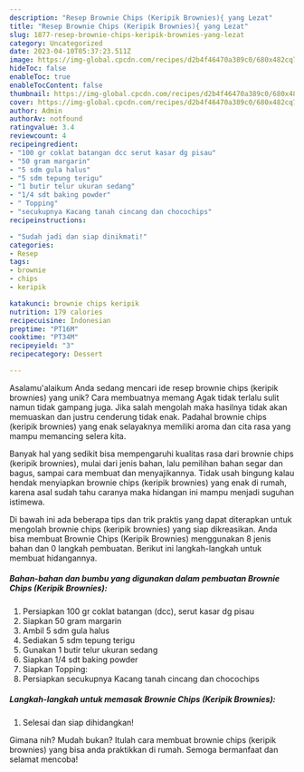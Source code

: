 ```yaml
---
description: "Resep Brownie Chips (Keripik Brownies){ yang Lezat"
title: "Resep Brownie Chips (Keripik Brownies){ yang Lezat"
slug: 1877-resep-brownie-chips-keripik-brownies-yang-lezat
category: Uncategorized
date: 2023-04-10T05:37:23.511Z
image: https://img-global.cpcdn.com/recipes/d2b4f46470a389c0/680x482cq70/brownie-chips-keripik-brownies-foto-resep-utama.jpg
hideToc: false
enableToc: true
enableTocContent: false
thumbnail: https://img-global.cpcdn.com/recipes/d2b4f46470a389c0/680x482cq70/brownie-chips-keripik-brownies-foto-resep-utama.jpg
cover: https://img-global.cpcdn.com/recipes/d2b4f46470a389c0/680x482cq70/brownie-chips-keripik-brownies-foto-resep-utama.jpg
author: Admin
authorAv: notfound
ratingvalue: 3.4
reviewcount: 4
recipeingredient:
- "100 gr coklat batangan dcc serut kasar dg pisau"
- "50 gram margarin"
- "5 sdm gula halus"
- "5 sdm tepung terigu"
- "1 butir telur ukuran sedang"
- "1/4 sdt baking powder"
- " Topping"
- "secukupnya Kacang tanah cincang dan chocochips"
recipeinstructions:

- "Sudah jadi dan siap dinikmati!"
categories:
- Resep
tags:
- brownie
- chips
- keripik

katakunci: brownie chips keripik 
nutrition: 179 calories
recipecuisine: Indonesian
preptime: "PT16M"
cooktime: "PT34M"
recipeyield: "3"
recipecategory: Dessert

---
```



Asalamu'alaikum Anda sedang mencari ide resep brownie chips (keripik brownies) yang unik? Cara membuatnya memang Agak tidak terlalu sulit namun tidak gampang juga. Jika salah mengolah maka hasilnya tidak akan memuaskan dan justru cenderung tidak enak. Padahal brownie chips (keripik brownies) yang enak selayaknya memiliki aroma dan cita rasa yang mampu memancing selera kita.


Banyak hal yang sedikit bisa mempengaruhi kualitas rasa dari brownie chips (keripik brownies), mulai dari jenis bahan, lalu pemilihan bahan segar dan bagus, sampai cara membuat dan menyajikannya. Tidak usah bingung kalau hendak menyiapkan brownie chips (keripik brownies) yang enak di rumah, karena asal sudah tahu caranya maka hidangan ini mampu menjadi suguhan istimewa.




Di bawah ini ada beberapa tips dan trik praktis yang dapat diterapkan untuk mengolah brownie chips (keripik brownies) yang siap dikreasikan. Anda bisa membuat Brownie Chips (Keripik Brownies) menggunakan 8 jenis bahan dan 0 langkah pembuatan. Berikut ini langkah-langkah untuk membuat hidangannya.

<!--inarticleads1-->

##### Bahan-bahan dan bumbu yang digunakan dalam pembuatan Brownie Chips (Keripik Brownies):

1. Persiapkan 100 gr coklat batangan (dcc), serut kasar dg pisau
1. Siapkan 50 gram margarin
1. Ambil 5 sdm gula halus
1. Sediakan 5 sdm tepung terigu
1. Gunakan 1 butir telur ukuran sedang
1. Siapkan 1/4 sdt baking powder
1. Siapkan  Topping:
1. Persiapkan secukupnya Kacang tanah cincang dan chocochips




<!--inarticleads2-->

##### Langkah-langkah untuk memasak Brownie Chips (Keripik Brownies):


1. Selesai dan siap dihidangkan!



Gimana nih? Mudah bukan? Itulah cara membuat brownie chips (keripik brownies) yang bisa anda praktikkan di rumah. Semoga bermanfaat dan selamat mencoba!

